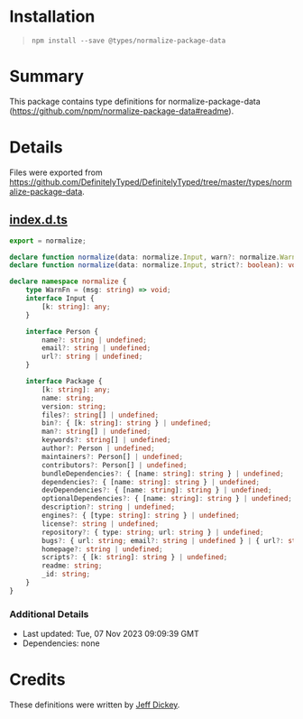 # Installation

> `npm install --save @types/normalize-package-data`

# Summary

This package contains type definitions for normalize-package-data (https://github.com/npm/normalize-package-data#readme).

# Details

Files were exported from https://github.com/DefinitelyTyped/DefinitelyTyped/tree/master/types/normalize-package-data.

## [index.d.ts](https://github.com/DefinitelyTyped/DefinitelyTyped/tree/master/types/normalize-package-data/index.d.ts)

```ts
export = normalize;

declare function normalize(data: normalize.Input, warn?: normalize.WarnFn, strict?: boolean): void;
declare function normalize(data: normalize.Input, strict?: boolean): void;

declare namespace normalize {
    type WarnFn = (msg: string) => void;
    interface Input {
        [k: string]: any;
    }

    interface Person {
        name?: string | undefined;
        email?: string | undefined;
        url?: string | undefined;
    }

    interface Package {
        [k: string]: any;
        name: string;
        version: string;
        files?: string[] | undefined;
        bin?: { [k: string]: string } | undefined;
        man?: string[] | undefined;
        keywords?: string[] | undefined;
        author?: Person | undefined;
        maintainers?: Person[] | undefined;
        contributors?: Person[] | undefined;
        bundleDependencies?: { [name: string]: string } | undefined;
        dependencies?: { [name: string]: string } | undefined;
        devDependencies?: { [name: string]: string } | undefined;
        optionalDependencies?: { [name: string]: string } | undefined;
        description?: string | undefined;
        engines?: { [type: string]: string } | undefined;
        license?: string | undefined;
        repository?: { type: string; url: string } | undefined;
        bugs?: { url: string; email?: string | undefined } | { url?: string | undefined; email: string } | undefined;
        homepage?: string | undefined;
        scripts?: { [k: string]: string } | undefined;
        readme: string;
        _id: string;
    }
}

```

### Additional Details

- Last updated: Tue, 07 Nov 2023 09:09:39 GMT
- Dependencies: none

# Credits

These definitions were written by [Jeff Dickey](https://github.com/jdxcode).
